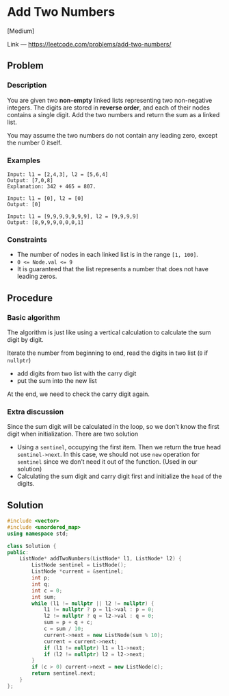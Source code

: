 # Add Two Numbers

[Medium]

Link — https://leetcode.com/problems/add-two-numbers/

## Problem

### Description

You are given two **non-empty** linked lists representing two non-negative integers. The digits are stored in **reverse order**, and each of their nodes contains a single digit. Add the two numbers and return the sum as a linked list.

You may assume the two numbers do not contain any leading zero, except the number 0 itself.

### Examples

```
Input: l1 = [2,4,3], l2 = [5,6,4]
Output: [7,0,8]
Explanation: 342 + 465 = 807.
```

```
Input: l1 = [0], l2 = [0]
Output: [0]
```

```
Input: l1 = [9,9,9,9,9,9,9], l2 = [9,9,9,9]
Output: [8,9,9,9,0,0,0,1]
```

### Constraints

- The number of nodes in each linked list is in the range `[1, 100]`.
- `0 <= Node.val <= 9`
- It is guaranteed that the list represents a number that does not have leading zeros.

## Procedure

### Basic algorithm

The algorithm is just like using a vertical calculation to calculate the sum digit by digit.

Iterate the number from beginning to end, read the digits in two list (`0` if `nullptr`)

- add digits from two list with the carry digit
- put the sum into the new list

At the end, we need to check the carry digit again.

### Extra discussion

Since the sum digit will be calculated in the loop, so we don’t know the first digit when initialization. There are two solution

- Using a `sentinel`, occupying the first item. Then we return the true head `sentinel->next`. In this case, we should not use `new` operation for `sentinel` since we don’t need it out of the function. (Used in our solution)
- Calculating the sum digit and carry digit first and initialize the `head` of the digits.

## Solution

```c++
#include <vector>
#include <unordered_map>
using namespace std;

class Solution {
public:
    ListNode* addTwoNumbers(ListNode* l1, ListNode* l2) {
        ListNode sentinel = ListNode();
        ListNode *current = &sentinel;
        int p;
        int q;
        int c = 0;
        int sum;
        while (l1 != nullptr || l2 != nullptr) {
            l1 != nullptr ? p = l1->val : p = 0;
            l2 != nullptr ? q = l2->val : q = 0;
            sum = p + q + c;
            c = sum / 10;
            current->next = new ListNode(sum % 10);
            current = current->next;
            if (l1 != nullptr) l1 = l1->next;
            if (l2 != nullptr) l2 = l2->next;
        }
        if (c > 0) current->next = new ListNode(c);
        return sentinel.next;
    }
};
```

